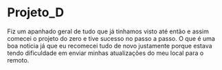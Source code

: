 # Projeto_D

Fiz um apanhado geral de tudo que já tinhamos visto até então e assim comecei o projeto do zero e tive sucesso no passo a passo. O que é uma boa noticia já que eu recomecei tudo de novo justamente porque estava tendo dificuldade em enviar minhas atualizações do meu local para o remoto. 
